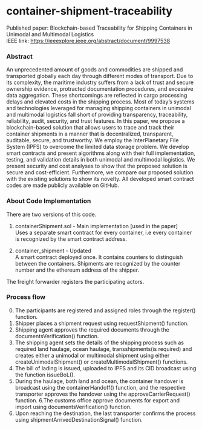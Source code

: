 # container-shipment-traceability
Published paper: Blockchain-based Traceability for Shipping Containers in Unimodal and Multimodal Logistics <br>
IEEE link: https://ieeexplore.ieee.org/abstract/document/9997538

### Abstract
An unprecedented amount of goods and commodities are shipped and transported globally each day through different modes of transport. Due to its complexity, the maritime industry suffers from a lack of trust and secure ownership evidence, protracted documentation procedures, and excessive data aggregation. These shortcomings are reflected in cargo processing delays and elevated costs in the shipping process. Most of today’s systems and technologies leveraged for managing shipping containers in unimodal and multimodal logistics fall short of providing transparency, traceability, reliability, audit, security, and trust features. In this paper, we propose a blockchain-based solution that allows users to trace and track their container shipments in a manner that is decentralized, transparent, auditable, secure, and trustworthy. We employ the InterPlanetary File System (IPFS) to overcome the limited data storage problem. We develop smart contracts and present algorithms along with their full implementation, testing, and validation details in both unimodal and multimodal logistics. We present security and cost analyses to show that the proposed solution is secure and cost-efficient. Furthermore, we compare our proposed solution with the existing solutions to show its novelty. All developed smart contract codes are made publicly available on GitHub.

### About Code Implementation
There are two versions of this code.

1. containerShipment.sol - Main implementation [used in the paper]  
Uses a separate smart contract for every container, i.e every container is recognized by the smart contract address.

2. container_shipment - Updated   
A smart contract deployed once. It contains counters to distinguish between the containers.
Shipments are recognized by the counter number and the ethereum address of the shipper.

The freight forwarder registers the participating actors.


### Process flow
0. The participants are registered and assigned roles through the register() function.
1. Shipper places a shipment request using requestShipment() function.
2. Shipping agent approves the required documents through the documentsVerification() function.
3. The shipping agent sets the details of the shipping process such as required land haulage, ocean haulage, transshipments(is required) and creates either a unimodal or multimodal shipment using either createUnimodalShipment() or createMultimodalShipment() functions.
4. The bill of lading is issued, uploaded to IPFS and its CID broadcast using the function issueBoL().
5. During the haulage, both land and ocean, the container handover is broadcast using the containerHandoff() function, and the respective transporter approves the handover using the approveCarrierRequest() function.
6.The customs office approve documents for export and import using documentsVerification() function.
7. Upon reaching the destination, the last transporter confirms the process using shipmentArrivedDestinationSignal() function.

